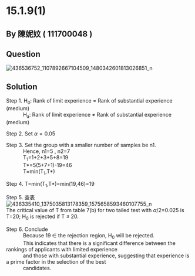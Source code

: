 # 15.1.9(1)

## By 陳妮妏 ( 111700048 )

## Question

![436536752_1107892667104509_1480342601813026851_n](https://github.com/HWTeng-Course/202402-Statistics/assets/162071863/628a52e6-d75d-4dca-85d0-b63dfc84e082)

## Solution

Step 1. H<sub>0</sub>: Rank of limit experience = Rank of substantial experience (medium)  
&nbsp;&emsp;&emsp;&emsp;H<sub>a</sub>: Rank of limit experience ≠ Rank of substantial experience (medium) 

Step 2. Set  $\alpha=0.05$

Step 3. Set the group with a smaller number of samples be n1.  
&nbsp;&emsp;&emsp;&emsp;Hence, n1=5 , n2=7  
&nbsp;&emsp;&emsp;&emsp;T<sub>1</sub>=1+2+3+5+8=19  
&nbsp;&emsp;&emsp;&emsp;T*=5(5+7+1)-19=46  
&nbsp;&emsp;&emsp;&emsp;T=min(T<sub>1</sub>,T*)  

Step 4. T=min(T<sub>1</sub>,T*)=min(19,46)=19  

Step 5. 查表  
![436335410_1375035813178359_1575658593460107755_n](https://github.com/HWTeng-Course/202402-Statistics/assets/162071863/51c3dacd-0315-45bf-b5a3-313ac4838988)  
The critical value of T from table 7(b) for two tailed test with $\alpha$/2=0.025 is T=20; H<sub>0</sub> is rejected if T &le; 20.  

Step 6. Conclude  
&nbsp;&emsp;&emsp;&emsp;Because 19 &in; the rejection region, H<sub>0</sub> will be rejected.  
&nbsp;&emsp;&emsp;&emsp;This indicates that there is a significant difference between the rankings of applicants with limited experience  
&nbsp;&emsp;&emsp;&emsp;and those with substantial experience, suggesting that experience is a prime factor in the selection of the best  
&nbsp;&emsp;&emsp;&emsp;candidates.
